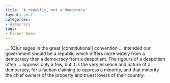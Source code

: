 ```yaml
---
title: 'A republic, not a democracy'
layout: post
categories:
- democracy
tags:
- Fisher Ames
---
```


... \[O\]ur sages in the great \[constitutional\] convention ... intended our government should be a republic which differs more widely from a democracy than a democracy from a despotism. The rigours of a despotism often ... oppress only a few, but it is the very essence and nature of a democracy, for a faction claiming to oppress a minority, and that minority the chief owners of the property and truest lovers of their country.
